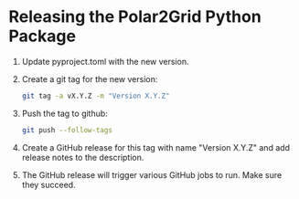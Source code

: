 # Releasing the Polar2Grid Python Package

1. Update pyproject.toml with the new version.
2. Create a git tag for the new version:

   ```bash
   git tag -a vX.Y.Z -m "Version X.Y.Z"
   ```

3. Push the tag to github:

   ```bash
   git push --follow-tags
   ```

4. Create a GitHub release for this tag with name "Version X.Y.Z" and add
   release notes to the description.
5. The GitHub release will trigger various GitHub jobs to run. Make sure they succeed.
